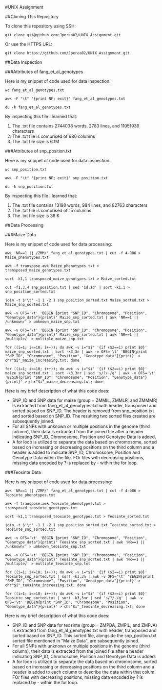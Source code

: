 #UNIX Assignment

##Cloning This Repository

To clone this repository using SSH:

`git clone git@github.com:Jperea02/UNIX_Assignment.git`

Or use the HTTPS URL:

`git clone https://github.com/Jperea02/UNIX_Assignment.git`

##Data Inspection

###Attributes of fang_et_al_genotypes

Here is my snippet of code used for data inspection:

`wc fang_et_al_genotypes.txt`

`awk -F "\t" '{print NF; exit}' fang_et_al_genotypes.txt`

`du -h fang_et_al_genotypes.txt`

By inspecting this file I learned that:

1. The .txt file contains 2744038 words, 2783 lines, and 11051939 characters
2. The .txt file is comprised of 986 columns
3. The .txt file size is 6.1M

###Attributes of snp_position.txt

Here is my snippet of code used for data inspection:

`wc snp_position.txt`

`awk -F "\t" '{print NF; exit}' snp_position.txt`

`du -h snp_position.txt`

By inspecting this file I learned that:

1. The .txt file contains 13198 words, 984 lines, and 82763 characters
2. The .txt file is comprised of 15 columns 
3. The .txt file size is 38 K 

##Data Processing

###Maize Data

Here is my snippet of code used for data processing:

`awk 'NR==1 || /ZMM/' fang_et_al_genotypes.txt | cut -f 4-986 > Maize_phenotypes.txt`

`awk -f transpose.awk Maize_phenotypes.txt > transposed_maize_genotypes.txt`

`sort -k1,1 transposed_maize_genotypes.txt > Maize_sorted.txt`

`cut -f1,3,4 snp_position.txt | sed '1d;$d' | sort -k1,1 > snp_position_sorted.txt`

`join -t $'\t' -1 1 -2 1 snp_position_sorted.txt Maize_sorted.txt > Maize_snp_sorted.txt`

`awk -v OFS='\t' 'BEGIN {print "SNP_ID", "Chromosome", "Position", "Genotype_data"}{print}' Maize_snp_sorted.txt | awk 'NR==1 || /unknown/' > unknown_maize_snp.txt`

`awk -v OFS='\t' 'BEGIN {print "SNP_ID", "Chromosome", "Position", "Genotype_data"}{print}' Maize_snp_sorted.txt | awk 'NR==1 || /multiple/' > multiple_maize_snp.txt`

`for ((i=1; i<=10; i++)); do awk -v i="$i" '{if ($2==i) print $0}' maize_snp_sorted.txt | sort -k3,3n | awk -v OFS='\t' 'BEGIN{print "SNP_ID", "Chromosome", "Position", "Genotype_data"}{print}' > chr"$i"_maize_increasing.txt; done`

`for ((i=1; i<=10; i++)); do awk -v i="$i" '{if ($2==i) print $0}' maize_snp_sorted.txt | sort -k3,3nr | sed 's/?/-/g' | awk -v OFS='\t' 'BEGIN{print "SNP_ID", "Chromosome", "Position", "Genotype_data"}{print}' > chr"$i"_maize_decreasing.txt; done`

Here is my brief description of what this code does:

* SNP_ID and SNP data for maize (group = ZMMIL, ZMMLR, and ZMMMR) is extracted from fang_et_al_genotypes.txt with header, transposed and sorted based on SNP_ID. The header is removed from snp_position.txt and sorted based on SNP_ID. The resulting two sorted files created are subsequently joined.
* For all SNPs with unknown or multiple positions in the genome (third column), their data is extracted from the joined file after a header indicating SNP_ID, Chromosome, Position and Genotype Data is added.
* A for loop is utilized to separate the data based on chromosome, sorted based on increasing or decreasing positions on the third column and a header is added to indicate SNP_ID, Chromosome, Position and Genotype Data within the file. FOr files with decreasing positions, missing data encoded by ? is replaced by - within the for loop. 

###Teosinte Data

Here is my snippet of code used for data processing:

`awk 'NR==1 || /ZMP/' fang_et_al_genotypes.txt | cut -f 4-986 > Teosinte_phenotypes.txt`

`awk -f transpose.awk Teosinte_phenotypes.txt > transposed_teosinte_genotypes.txt`

`sort -k1,1 transposed_teosinte_genotypes.txt > Teosinte_sorted.txt`

`join -t $'\t' -1 1 -2 1 snp_position_sorted.txt Teosinte_sorted.txt > Teosinte_snp_sorted.txt`

`awk -v OFS='\t' 'BEGIN {print "SNP_ID", "Chromosome", "Position", "Genotype_data"}{print}' Teosinte_snp_sorted.txt | awk 'NR==1 || /unknown/' > unknown_teosinte_snp.txt`

`awk -v OFS='\t' 'BEGIN {print "SNP_ID", "Chromosome", "Position", "Genotype_data"}{print}' Teosinte_snp_sorted.txt | awk 'NR==1 || /multiple/' > multiple_teosinte_snp.txt`

`for ((i=1; i<=10; i++)); do awk -v i="$i" '{if ($2==i) print $0}' Teosinte_snp_sorted.txt | sort -k3,3n | awk -v OFS='\t' 'BEGIN{print "SNP_ID", "Chromosome", "Position", "Genotype_data"}{print}' > chr"$i"_teosinte_increasing.txt; done`

`for ((i=1; i<=10; i++)); do awk -v i="$i" '{if ($2==i) print $0}' Teosinte_snp_sorted.txt | sort -k3,3nr | sed 's/?/-/g' | awk -v OFS='\t' 'BEGIN{print "SNP_ID", "Chromosome", "Position", "Genotype_data"}{print}' > chr"$i"_teosinte_decreasing.txt; done`

Here is my brief description of what this code does:

* SNP_ID and SNP data for teosinte (group = ZMPBA, ZMPIL, and ZMPJA) is extracted from fang_et_al_genotypes.txt with header, transposed and sorted based on SNP_ID. This sorted file, alongside the snp_position.txt sorted file mentioned in "Maize Data", are subsequently joined.
* For all SNPs with unknown or multiple positions in the genome (third column), their data is extracted from the joined file after a header indicating SNP_ID, Chromosome, Position and Genotype Data is added.
* A for loop is utilized to separate the data based on chromosome, sorted based on increasing or decreasing positions on the third column and a header is added to each column to describe the data within that colum. FOr files with decreasing positions, missing data encoded by ? is replaced by - within the for loop. 
